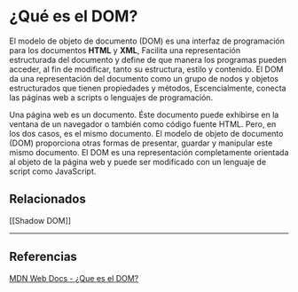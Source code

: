 # ¿Qué es el DOM?
El modelo de objeto de documento (DOM) es una interfaz de programación para los documentos **HTML** y **XML**, Facilita una representación estructurada del documento y define de que manera los programas pueden acceder, al fin de modificar, tanto su estructura, estilo y contenido. El DOM da una representación del documento como un grupo de nodos y objetos estructurados que tienen propiedades y métodos, Escencialmente, conecta las páginas web a scripts o lenguajes de programación.		

Una página web es un documento. Éste documento puede exhibirse en la ventana de un navegador o también como código fuente HTML. Pero, en los dos casos, es el mismo documento. El modelo de objeto de documento (DOM) proporciona otras formas de presentar, guardar y manipular este mismo documento. El DOM es una representación completamente orientada al objeto de la página web y puede ser modificado con un lenguaje de script como JavaScript.

## Relacionados
[[Shadow DOM]]
		
---

## Referencias 
[MDN Web Docs - ¿Que es el DOM?](https://developer.mozilla.org/es/docs/Web/API/Document_Object_Model/Introduction)